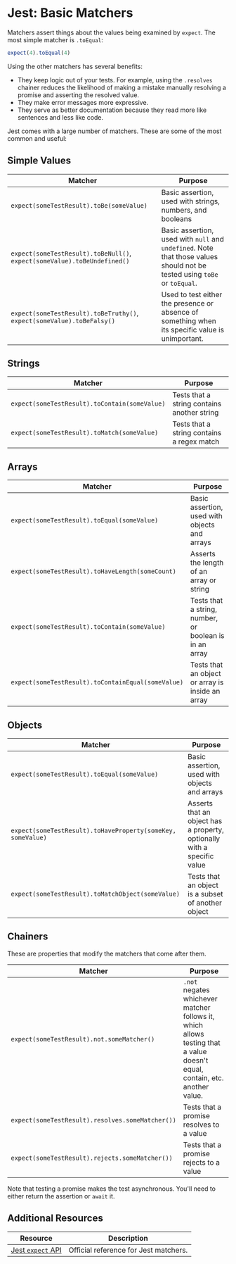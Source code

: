 # Jest: Basic Matchers

Matchers assert things about the values being examined by `expect`. The most simple matcher is `.toEqual`:

```js
expect(4).toEqual(4)
```

Using the other matchers has several benefits:

* They keep logic out of your tests. For example, using the `.resolves` chainer reduces the likelihood of making a mistake manually resolving a promise and asserting the resolved value.
* They make error messages more expressive.
* They serve as better documentation because they read more like sentences and less like code.

Jest comes with a large number of matchers. These are some of the most common and useful:

## Simple Values

| Matcher | Purpose |
| --- | --- |
| `expect(someTestResult).toBe(someValue)` | Basic assertion, used with strings, numbers, and booleans |
| `expect(someTestResult).toBeNull()`, `expect(someValue).toBeUndefined()` | Basic assertion, used with `null` and `undefined`. Note that those values should not be tested using `toBe` or `toEqual`. |
| `expect(someTestResult).toBeTruthy()`, `expect(someValue).toBeFalsy()` | Used to test either the presence or absence of something when its specific value is unimportant. |

## Strings

| Matcher | Purpose |
| --- | --- |
| `expect(someTestResult).toContain(someValue)` | Tests that a string contains another string |
| `expect(someTestResult).toMatch(someValue)` | Tests that a string contains a regex match |

## Arrays

| Matcher | Purpose |
| --- | --- |
| `expect(someTestResult).toEqual(someValue)` | Basic assertion, used with objects and arrays |
| `expect(someTestResult).toHaveLength(someCount)` | Asserts the length of an array or string |
| `expect(someTestResult).toContain(someValue)` | Tests that a string, number, or boolean is in an array |
| `expect(someTestResult).toContainEqual(someValue)` | Tests that an object or array is inside an array |

## Objects 

| Matcher | Purpose |
| --- | --- |
| `expect(someTestResult).toEqual(someValue)` | Basic assertion, used with objects and arrays |
| `expect(someTestResult).toHaveProperty(someKey, someValue)` | Asserts that an object has a property, optionally with a specific value |
| `expect(someTestResult).toMatchObject(someValue)` | Tests that an object is a subset of another object |

## Chainers

These are properties that modify the matchers that come after them.

| Matcher | Purpose |
| --- | --- |
| `expect(someTestResult).not.someMatcher()` | `.not` negates whichever matcher follows it, which allows testing that a value doesn't equal, contain, etc. another value. |
| `expect(someTestResult).resolves.someMatcher())` | Tests that a promise resolves to a value |
| `expect(someTestResult).rejects.someMatcher())` | Tests that a promise rejects to a value |

Note that testing a promise makes the test asynchronous. You'll need to either return the assertion or `await` it.

## Additional Resources

| Resource | Description |
| --- | --- |
| [Jest `expect` API](https://jestjs.io/docs/en/expect) | Official reference for Jest matchers. |
